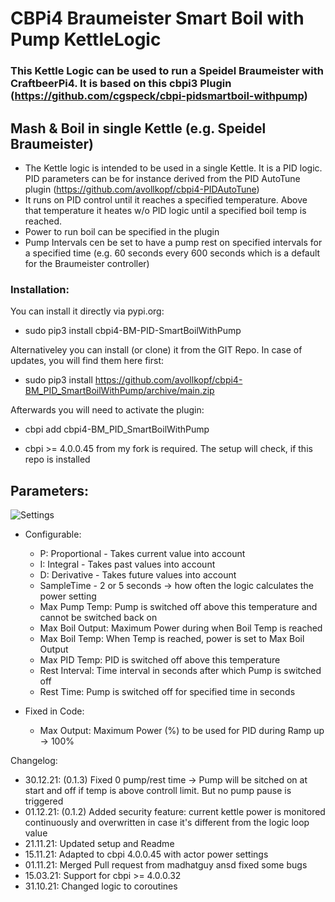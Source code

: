 # CBPi4 Braumeister Smart Boil with Pump KettleLogic

### This Kettle Logic can be used to run a Speidel Braumeister with CraftbeerPi4. It is based on this cbpi3 Plugin (https://github.com/cgspeck/cbpi-pidsmartboil-withpump)

## Mash & Boil in single Kettle (e.g. Speidel Braumeister)
- The Kettle logic is intended to be used in a single Kettle. It is a PID logic. PID parameters can be for instance derived from the PID AutoTune plugin (https://github.com/avollkopf/cbpi4-PIDAutoTune)
- It runs on PID control until it reaches a specified temperature. Above that temperature it heates w/o PID logic until a specified boil temp is reached.
- Power to run boil can be specified in the plugin
- Pump Intervals cen be set to have a pump rest on specified intervals for a specified time (e.g. 60 seconds every 600 seconds which is a default for the Braumeister controller)


### Installation:

You can install it directly via pypi.org:	
- sudo pip3 install cbpi4-BM-PID-SmartBoilWithPump 

Alternativeley you can install (or clone) it from the GIT Repo. In case of updates, you will find them here first:
- sudo pip3 install https://github.com/avollkopf/cbpi4-BM_PID_SmartBoilWithPump/archive/main.zip

Afterwards you will need to activate the plugin:
- cbpi add cbpi4-BM_PID_SmartBoilWithPump
	
- cbpi >= 4.0.0.45 from my fork is required. The setup will check, if this repo is installed

## Parameters:

![Settings](https://github.com/avollkopf/cbpi4-BM_PID_SmartBoilWithPump/blob/main/cbpi4-BM_PID_SmartBoilWithPump-logic.png?raw=true)

- Configurable:
	- P: Proportional - Takes current value into account
	- I: Integral - Takes past values into account
	- D: Derivative - Takes future values into account
	- SampleTime - 2 or 5 seconds -> how often the logic calculates the power setting
	- Max Pump Temp: Pump is switched off above this temperature and cannot be switched back on
	- Max Boil Output: Maximum Power during when Boil Temp is reached
	- Max Boil Temp: When Temp is reached, power is set to Max Boil Output
	- Max PID Temp: PID is switched off above this temperature
	- Rest Interval: Time interval in seconds after which Pump is switched off
	- Rest Time: Pump is switched off for specified time in seconds
	
- Fixed in Code:
	- Max Output: Maximum Power (%) to be used for PID during Ramp up -> 100%


Changelog:

- 30.12.21: (0.1.3) Fixed 0 pump/rest time -> Pump will be sitched on at start and off if temp is above controll limit. But no pump pause is triggered
- 01.12.21: (0.1.2) Added security feature: current kettle power is monitored continuously and overwritten in case it's different from the logic loop value
- 21.11.21: Updated setup and Readme 
- 15.11.21: Adapted to cbpi 4.0.0.45 with actor power settings
- 01.11.21: Merged Pull request from madhatguy ansd fixed some bugs
- 15.03.21: Support for cbpi >= 4.0.0.32
- 31.10.21: Changed logic to coroutines
